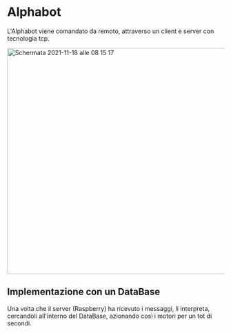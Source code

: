 # Alphabot
L'Alphabot viene comandato da remoto, attraverso un client e server con tecnologia tcp.





<img width="524" alt="Schermata 2021-11-18 alle 08 15 17" src="https://user-images.githubusercontent.com/72200914/142370148-4eec84f4-447b-46c3-8e0f-6cc60ebd5bfe.png">


## Implementazione con un DataBase
Una volta che il server (Raspberry) ha ricevuto i messaggi, li interpreta, cercandoli all'interno del DataBase, azionando così i motori per un tot di secondi.
